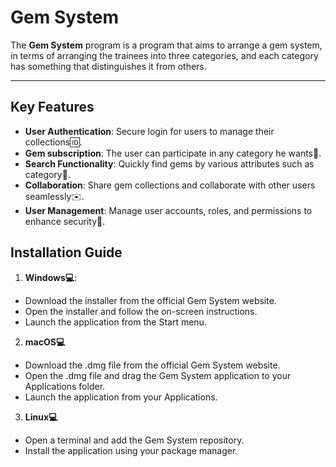 # Gem System
The **Gem System** program is a program that aims to arrange a gem system, in terms of arranging the trainees into three categories, and each category has something that distinguishes it from others.

---

## Key Features
-  **User Authentication**: Secure login for users to manage their collections:id:.
-  **Gem subscription**: The user can participate in any category he wants:muscle:.
- **Search Functionality**: Quickly find gems by various attributes such as category:mag_right:.
- **Collaboration**: Share gem collections and collaborate with other users seamlessly:envelope:.
- **User Management**: Manage user accounts, roles, and permissions to enhance security:cop:.

## Installation Guide  
1.  **Windows:computer:**:
 - Download the installer from the official Gem System website.
 - Open the installer and follow the on-screen instructions.
 - Launch the application from the Start menu.

2. **macOS:computer:**
 - Download the .dmg file from the official Gem System website.
 - Open the .dmg file and drag the Gem System application to your Applications folder.
 - Launch the application from your Applications.
  
 3. **Linux:computer:**
  - Open a terminal and add the Gem System repository.
  - Install the application using your package manager.
  

<!--stackedit_data:
eyJoaXN0b3J5IjpbLTE1ODM2NDMzMTgsMTcxNzQyNDEzMiwxNj
IyNzUyODksLTE3MjQxODE5MDMsLTIwMDg1MzgxMzUsLTE5NDYx
MzY3NzksMzc1MTE1ODk2LC0yMDg4NzQ2NjEyLC0xNjUwNDM5MT
E3XX0=
-->